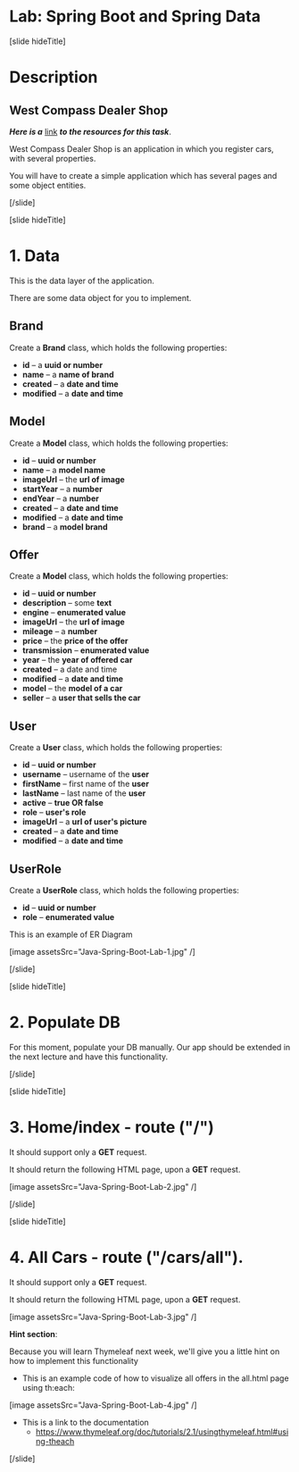# Lab: Spring Boot and Spring Data

[slide hideTitle]

# Description

## West Compass Dealer Shop

_**Here is a**_ [link](https://mega.nz/file/PBg1naYb#DUBZe2b3Z6aGSvoKOcmFf5WSf-vBiWg9Fq5seMvWviE) _**to the resources for this task**_.

West Compass Dealer Shop is an application in which you register cars, with several properties.

You will have to create a simple application which has several pages and some object entities.

[/slide]

[slide hideTitle]

# 1. Data

This is the data layer of the application.

There are some data object for you to implement.

## Brand

Create a **Brand** class, which holds the following properties:

- **id** – a **uuid or number**
- **name** – a **name of brand**
- **created** – a **date and time**
- **modified** – a **date and time**

## Model

Create a **Model** class, which holds the following properties:

- **id** – **uuid or number**
- **name** – a **model name**
- **imageUrl** – the **url of image**
- **startYear** – a **number**
- **endYear** – a **number**
- **created** – a **date and time**
- **modified** – a **date and time**
- **brand** – a **model brand**

## Offer

Create a **Model** class, which holds the following properties:

- **id** – **uuid or number**
- **description** – some **text**
- **engine** – **enumerated value**
- **imageUrl** – the **url of image**
- **mileage** – a **number**
- **price** – the **price of the offer**
- **transmission** – **enumerated value**
- **year** – the **year of offered car**
- **created** – a date and time
- **modified** – a **date and time**
- **model** – the **model of a car**
- **seller** – a **user that sells the car**

## User

Create a **User** class, which holds the following properties:

- **id** – **uuid or number**
- **username** – username of the **user**
- **firstName** – first name of the **user**
- **lastName** – last name of the **user**
- **active** – **true OR false**
- **role** – **user's role**
- **imageUrl** – a **url of user's picture**
- **created** – a **date and time**
- **modified** – a **date and time**

## UserRole

Create a **UserRole** class, which holds the following properties:

- **id** – **uuid or number**
- **role** – **enumerated value**

This is an example of ER Diagram

[image assetsSrc="Java-Spring-Boot-Lab-1.jpg" /]

[/slide]

[slide hideTitle]

# 2. Populate DB

For this moment, populate your DB manually. Our app should be extended in the next lecture and have this functionality.

[/slide]

[slide hideTitle]

# 3. Home/index - route ("/")

It should support only a **GET** request.

It should return the following HTML page, upon a **GET** request.

[image assetsSrc="Java-Spring-Boot-Lab-2.jpg" /]

[/slide]

[slide hideTitle]

# 4. All Cars - route ("/cars/all").

It should support only a **GET** request.

It should return the following HTML page, upon a **GET** request.

[image assetsSrc="Java-Spring-Boot-Lab-3.jpg" /]

**Hint section**:

Because you will learn Thymeleaf next week, we'll give you a little hint on how to implement this functionality

- This is an example code of how to visualize all offers in the all.html page using th:each:

[image assetsSrc="Java-Spring-Boot-Lab-4.jpg" /]

- This is a link to the documentation
  - https://www.thymeleaf.org/doc/tutorials/2.1/usingthymeleaf.html#using-theach

[/slide]
